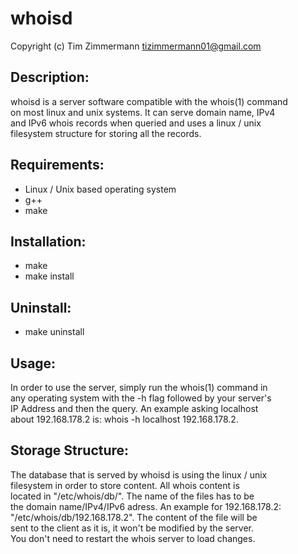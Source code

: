 # whoisd  
Copyright (c) Tim Zimmermann <tizimmermann01@gmail.com>  
  
## Description:   
whoisd is a server software compatible with the whois(1) command  
on most linux and unix systems.  It can serve domain name, IPv4    
and IPv6 whois records when queried and uses a linux / unix   
filesystem structure for storing all the records.   
  
## Requirements:    
- Linux / Unix based operating system  
- g++  
- make  

## Installation:  
- make  
- make install    
  
## Uninstall:  
- make uninstall  
  
## Usage:  
In order to use the server, simply run the whois(1) command  in  
any operating system with the -h flag followed by your server's  
IP Address and then the query. An example asking localhost  
about 192.168.178.2 is: whois -h localhost 192.168.178.2.  
  
## Storage Structure:  
The database that is served by whoisd is using the linux / unix  
filesystem in order to store content. All whois content is   
located in "/etc/whois/db/". The name of the files has to be   
the domain name/IPv4/IPv6 adress. An example for 192.168.178.2:  
"/etc/whois/db/192.168.178.2". The content of the file will be   
sent to the client as it is, it won't be modified by the server.   
You don't need to restart the whois server to load changes.    
  
